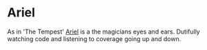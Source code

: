 Ariel
=====
As in 'The Tempest' [Ariel][w] is a the magicians eyes and ears. Dutifully watching code and listening to coverage going up and down. 

[w]: http://en.wikipedia.org/wiki/Ariel_(The_Tempest)